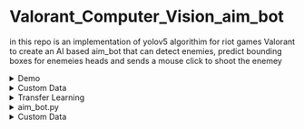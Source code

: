 # Valorant_Computer_Vision_aim_bot

in this repo is an implementation of yolov5 algorithim for riot games Valorant to create an AI based aim_bot that can detect enemies, predict bounding boxes for enemeies heads
and sends a mouse click to shoot the enemey

<details>
<summary>Demo</summary>
  sdasd
</details>

<details>
<summary>Custom Data</summary>
3K data were gathered from valorant clips and gameplays, using scutti you can convert videos into frames or capture screen shots at intervals while playing 
[scutti](https://github.com/heartexlabs/labelImg)
</details>

<details>
<summary>Transfer Learning</summary>
  
</details>

<details>
<summary>aim_bot.py</summary>
  
</details>
<details>
<summary>Custom Data</summary>

3K data were gathered from valorant clips and gameplays, using scutti you can convert videos into frames or capture screen shots at intervals while playing [scutti](https://github.com/ultralytics/yolov5/blob/master/data/scripts/get_coco.sh](https://github.com/heartexlabs/labelImg)

</details>
